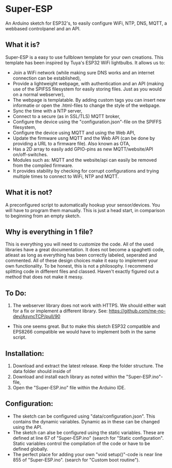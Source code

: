 # Super-ESP
An Arduino sketch for ESP32's, to easily configure WiFi, NTP, DNS, MQTT, a webbased controlpanel and an API.

## What it is?
Super-ESP is a easy to use fullblown template for your own creations.
This template has been inspired by Tuya's ESP32 WiFi lightbulbs.
It allows us to:
 - Join a WiFi network (while making sure DNS works and an internet connection can be established),
 - Provide a lightweight webpage, with authentication and an API (making use of the SPIFSS filesystem for easily storing files. Just as you would on a normal webserver),
 - The webpage is templatable. By adding custom tags you can insert new informatie or open the .html-files to change the style of the webpage.
 - Sync the time with a NTP server,
 - Connect to a secure (as in SSL/TLS) MQTT broker,
 - Configure the device using the "configuration.json"-file on the SPIFFS filesystem,
 - Configure the device using MQTT and using the Web API,
 - Update the firmware usng MQTT and the Web API (can be done by providing a URL to a firmware file). Also known as OTA,
 - Has a 2D array to easily add GPIO-pins as new MQTT/website/API on/off-switches.
 - Modules such as: MQTT and the website/api can easily be removed from the compiled firmware.
 - It provides stability by checking for corrupt configurations and trying multiple times to connect to WiFi, NTP and MQTT.


## What it is not?
 A preconfigured script to automatically hookup your sensor/devices. You will have to program them manually. This is just a head start, in comparison to beginning from an empty sketch.
 

## Why is everything in 1 file?

This is everything you will need to customize the code. All of the used libraries have a great documentation.
It does not become a spaghetti code, atleast as long as everything has been correctly labeled, seperated and commented.
All of these design choices make it easy to implement your own functionality.
To be honest, this is not a philosophy. I recommend splitting code in different files and classed. Haven't exactly figured out a method that does not make it messy.


## To Do:

 1. The webserver library does not work with HTTPS. We should either wait for a fix or implement a different library. See: https://github.com/me-no-dev/AsyncTCP/pull/90
  - This one seems great. But to make this sketch ESP32 compatible and EPS8266 compatible we would have to implement both in the same script.


## Installation:
1. Download and extract the latest release. Keep the folder structure. The data folder should inside of 
2. Download and install each library as noted within the "Super-ESP.ino"-file,
3. Open the "Super-ESP.ino" file within the Arduino IDE.

## Configuration:
- The sketch can be configured using "data/configuration.json". This contains the dynamic variables. Dynamic as in these can be changed using the API.
- The sketch can alse be configured using the static variables. These are defined at line 67 of "Super-ESP.ino" (search for "Static configuration". Static variables control the compilation of the code or have to be defined globally.
- The perfect place for adding your own "void setup()"-code is near line 855 of "Super-ESP.ino". (search for "Custom boot routine").


